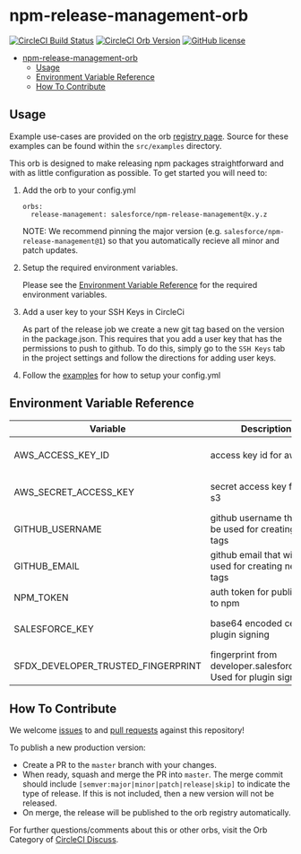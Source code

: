 # npm-release-management-orb
[![CircleCI Build Status](https://circleci.com/gh/forcedotcom/npm-release-management-orb.svg?style=shield&circle-token=7a6dcc6c02f82515aec6533ed1c7253ef38e6e13 "CircleCI Build Status")](https://circleci.com/gh/forcedotcom/npm-release-management-orb) [![CircleCI Orb Version](https://img.shields.io/badge/endpoint.svg?url=https://badges.circleci.io/orb/salesforce/npm-release-management)](https://circleci.com/orbs/registry/orb/salesforce/npm-release-management) [![GitHub license](https://img.shields.io/badge/license-MIT-blue.svg)](https://raw.githubusercontent.com/forcedotcom/npm-release-management-orb/develop/LICENSE.txt)

- [npm-release-management-orb](#npm-release-management-orb)
  - [Usage](#usage)
  - [Environment Variable Reference](#environment-variable-reference)
  - [How To Contribute](#how-to-contribute)

## Usage

Example use-cases are provided on the orb [registry page](https://circleci.com/orbs/registry/orb/salesforce/npm-release-management#usage-examples). Source for these examples can be found within the `src/examples` directory.

This orb is designed to make releasing npm packages straightforward and with as little configuration as possible. To get started you will need to:

1. Add the orb to your config.yml

    ```
    orbs:
      release-management: salesforce/npm-release-management@x.y.z
    ```

    NOTE: We recommend pinning the major version (e.g. `salesforce/npm-release-management@1`) so that you automatically recieve all minor and patch updates.

2. Setup the required environment variables.

    Please see the [Environment Variable Reference](#environment-variable-reference) for the required environment variables.

3. Add a user key to your SSH Keys in CircleCi

    As part of the release job we create a new git tag based on the version in the package.json. This requires that you add a user key that has the permissions to push to github. To do this, simply go to the `SSH Keys` tab in the project settings and follow the directions for adding user keys.

4. Follow the [examples](https://circleci.com/orbs/registry/orb/salesforce/npm-release-management#usage-examples) for how to setup your config.yml

## Environment Variable Reference

| Variable                           | Description                                                        | Required                       |
|------------------------------------|--------------------------------------------------------------------|--------------------------------|
| AWS_ACCESS_KEY_ID                  | access key id for aws s3                                           | Yes (only if signing packages) |
| AWS_SECRET_ACCESS_KEY              | secret access key for aws s3                                       | Yes (only if signing packages) |
| GITHUB_USERNAME                    | github username that will be used for creating new tags            | No                             |
| GITHUB_EMAIL                       | github email that will be used for creating new tags               | No                             |
| NPM_TOKEN                          | auth token for publishing to npm                                   | Yes                            |
| SALESFORCE_KEY                     | base64 encoded cert for plugin signing                             | Yes (only if signing packages) |
| SFDX_DEVELOPER_TRUSTED_FINGERPRINT | fingerprint from developer.salesforce.com. Used for plugin signing | No                             |


## How To Contribute

We welcome [issues](https://github.com/forcedotcom/npm-release-management-orb/issues) to and [pull requests](https://github.com/forcedotcom/npm-release-management-orb/pulls) against this repository!

To publish a new production version:
* Create a PR to the `master` branch with your changes.
* When ready, squash and merge the PR into `master`. The merge commit should include `[semver:major|minor|patch|release|skip]` to indicate the type of release. If this is not included, then a new version will not be released.
* On merge, the release will be published to the orb registry automatically.

For further questions/comments about this or other orbs, visit the Orb Category of [CircleCI Discuss](https://discuss.circleci.com/c/orbs).
